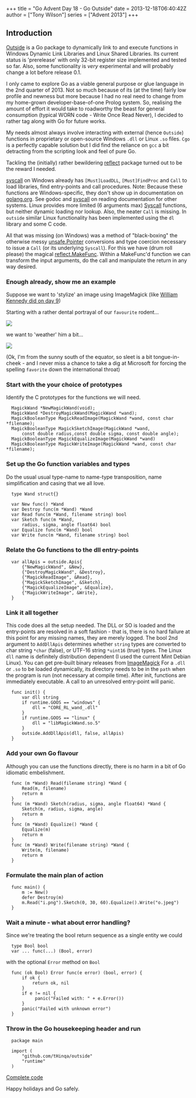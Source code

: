 +++
title = "Go Advent Day 18 - Go Outside"
date = 2013-12-18T06:40:42Z
author = ["Tony Wilson"]
series = ["Advent 2013"]
+++


## Introduction

[Outside](http://github.com/tHinqa/outside) is a Go package to dynamically link to and execute functions in Windows Dynamic Link Libraries and Linux Shared Libraries.
Its current status is 'prerelease' with only 32-bit register size implemented and tested so far.
Also, some functionality is *very* experimental and will probably change a lot before release 0.1.

I only came to explore Go as a viable general purpose or glue language in the 2nd quarter of 2013.
Not so much because of its (at the time) fairly low profile and newness but more because I had no real need to change from my home-grown developer-base-of-one Prolog system.
So, realising the amount of effort it would take to roadworthy the beast for general consumption (typical WORN code - Write Once Read Never), I decided to rather tag along with Go for future works.

My needs almost always involve interacting with external (hence `Outside`) functions in proprietary or open-source Windows `.dll` or Linux `.so` files.
`Cgo` is a perfectly capable solution but I did find the reliance on `gcc` a bit detracting from the scripting look and feel of pure Go.

Tackling the (initially) rather bewildering [reflect](http://golang.org/pkg/reflect) package turned out to be the reward I needed.

[syscall](http://golang.org/pkg/syscall) on Windows already has `[Must]LoadDLL`, `[Must]FindProc` and `Call` to load libraries, find entry-points and call procedures.
Note: Because these functions are Windows-specific, they don't show up in documentation on [golang.org](http://golang.org).
See godoc and [syscall](http://golang.org/pkg/syscall) on reading documentation for other systems.
Linux provides more limited (6 arguments max) [Syscall](http://golang.org/pkg/syscall/#Syscall) functions, but neither dynamic loading nor lookup. Also, the neater `Call` is missing. In `outside` similar Linux functionality has been implemented using the `dl` library and some C code.

All that was missing (on Windows) was a method of "black-boxing" the otherwise messy [unsafe.Pointer](http://golang.org/pkg/unsafe/#Pointer) conversions and type coercion necessary to issue a `Call` (or its underlying `Syscall`).
For this we have (drum roll please) the magical [reflect.MakeFunc](http://golang.org/pkg/reflect/#MakeFunc).
Within a MakeFunc'd function we can transform the input arguments, do the call and manipulate the return in any way desired.

### Enough already, show me an example

Suppose we want to 'stylize' an image using ImageMagick (like [William Kennedy did on day 9](day-09-building-a-weather-app-using-go))

Starting with a rather dental portrayal of our `favourite` rodent...

![](/postimages/day-18-go-outside/i.png)

we want to 'weather' him a bit...

![](/postimages/day-18-go-outside/o.jpeg)
 
(Ok, I'm from the sunny south of the equator, so sleet is a bit tongue-in-cheek - and I never miss a chance to take a dig at Microsoft for forcing the spelling `favorite` down the international throat)

### Start with the your choice of prototypes

Identify the C prototypes for the functions we will need.

      MagickWand *NewMagickWand(void);
      MagickWand *DestroyMagickWand(MagickWand *wand);
      MagickBooleanType MagickReadImage(MagickWand *wand, const char *filename);
      MagickBooleanType MagickSketchImage(MagickWand *wand,
          const double radius,const double sigma, const double angle);
      MagickBooleanType MagickEqualizeImage(MagickWand *wand)
      MagickBooleanType MagickWriteImage(MagickWand *wand, const char *filename);

### Set up the Go function variables and types

Do the usual usual type-name to name-type transposition, name simplification and casing that we all love.

      type Wand struct{}

      var New func() *Wand
      var Destroy func(m *Wand) *Wand
      var Read func(m *Wand, filename string) bool
      var Sketch func(m *Wand,
          radius, sigma, angle float64) bool
      var Equalize func(m *Wand) bool
      var Write func(m *Wand, filename string) bool

### Relate the Go functions to the dll entry-points

      var allApis = outside.Apis{
          {"NewMagickWand", &New},
          {"DestroyMagickWand", &Destroy},
          {"MagickReadImage", &Read},
          {"MagickSketchImage", &Sketch},
          {"MagickEqualizeImage", &Equalize},
          {"MagickWriteImage", &Write},
      }

### Link it all together

This code does all the setup needed.
The DLL or SO is loaded and the entry-points are resolved in a soft fashion - that is, there is no hard failure at this point for any missing names, they are merely logged.
The bool 2nd argument to `AddDllApis` determines whether `string` types are converted to char string `*char` (false), or UTF-16 string `*uint16` (true) types.
The Linux `dll` name is definitely distribution dependent (I used the current Mint Debian Linux).
You can get pre-built binary releases from [ImageMagick](http://www.imagemagick.org/script/binary-releases.php)
For a `.dll` or `.so` to be loaded dynamically, its directory needs to be in the `path` when the program is run (not necessary at compile time).
After init, functions are immediately executable.
A call to an unresolved entry-point will panic.

      func init() {
          var dll string
          if runtime.GOOS == "windows" {
              dll = "CORE_RL_wand_.dll"
          }
          if runtime.GOOS == "linux" {
              dll = "libMagickWand.so.5"
          }
          outside.AddDllApis(dll, false, allApis)
      }

### Add your own Go flavour

Although you can use the functions directly, there is no harm in a bit of Go idiomatic embelishment.

      func (m *Wand) Read(filename string) *Wand {
          Read(m, filename)
          return m
      }
      func (m *Wand) Sketch(radius, sigma, angle float64) *Wand {
          Sketch(m, radius, sigma, angle)
          return m
      }
      func (m *Wand) Equalize() *Wand {
          Equalize(m)
          return m
      }
      func (m *Wand) Write(filename string) *Wand {
          Write(m, filename)
          return m
      }

### Formulate the main plan of action

      func main() {
          m := New()
          defer Destroy(m)
          m.Read("i.png").Sketch(0, 30, 60).Equalize().Write("o.jpeg")
      }

### Wait a minute - what about error handling?

Since we're treating the bool return sequence as a single entity we could 

      type Bool bool
      var ... func(...) (Bool, error)

with the optional `Error` method on `Bool`

      func (ok Bool) Error func(e error) (bool, error) {
          if ok {
              return ok, nil
          }
          if e != nil {
               panic("Failed with: " + e.Error())
          }
          panic("Failed with unknown error")
      }

### Throw in the Go housekeeping header and run

      package main

      import (
          "github.com/tHinqa/outside"
          "runtime"
      )

[Complete code](day-18-go-outside/example.go)

Happy holidays and Go safely.
